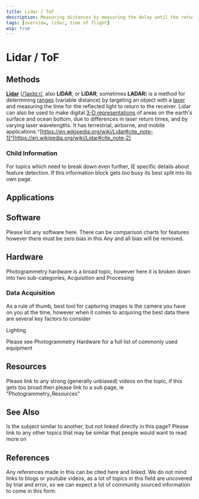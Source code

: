 ```yaml
---
title: Lidar / ToF
description: Measuring distances by measuring the delay until the return of a laser pulse.
tags: [overview, lidar, time of flight]
wip: true
---
```

# Lidar / ToF

## Methods

[**Lidar**](https://en.wikipedia.org/wiki/Lidar) ([/ˈlaɪdɑːr/](https://en.wikipedia.org/wiki/Help:IPA/English), also **LIDAR**, or **LiDAR**; sometimes **LADAR**) is a method for determining [ranges](https://en.wikipedia.org/wiki/Ranging) (variable distance) by targeting an object with a [laser](https://en.wikipedia.org/wiki/Laser) and measuring the time for the reflected light to return to the receiver. Lidar can also be used to make digital [3-D representations](https://en.wikipedia.org/wiki/3D_modeling) of areas on the earth's surface and ocean bottom, due to differences in laser return times, and by varying laser wavelengths. It has terrestrial, airborne, and mobile applications.^[https://en.wikipedia.org/wiki/Lidar#cite_note-1]^[https://en.wikipedia.org/wiki/Lidar#cite_note-2] 

### Child Information

For topics which need to break down even further, IE specific details about feature detection. 
If this information block gets too busy its best split into its own page.

## Applications

## Software

Please list any software here. 
There can be comparison charts for features however there must be zero bias in this 
Any and all bias will be removed.

## Hardware

Photogrammetry hardware is a broad topic, however here it is broken down into two sub-categories, Acquisition and Processing

### Data Acquisition

As a rule of thumb, best tool for capturing images is the camera you have on you at the time, however when it comes to acquiring the best data there are several key factors to consider

Lighting

Please see Photogrammetry Hardware for a full list of commonly used equipment

## Resources

Please link to any strong (generally unbiased) videos on the topic, if this gets too broad then please link to a sub page, ie "Photogrammetry_Resources"

## See Also

Is the subject similar to another, but not linked directly in this page? 
Please link to any other topics that may be similar that people would want to read more on

## References

Any references made in this can be cited here and linked. 
We do not mind links to blogs or youtube videos, as a lot of topics in this field are uncovered by trial and error, so we can expect a lot of community sourced information to come in this form.